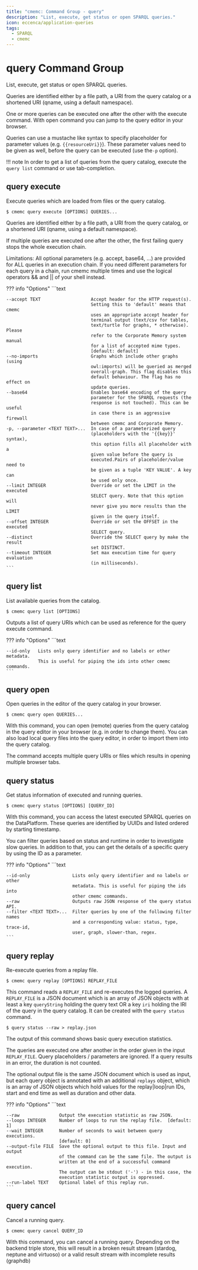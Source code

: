 ```yaml
---
title: "cmemc: Command Group - query"
description: "List, execute, get status or open SPARQL queries."
icon: eccenca/application-queries
tags:
  - SPARQL
  - cmemc
---
```

# query Command Group
<!-- This file was generated - DO NOT CHANGE IT MANUALLY -->

List, execute, get status or open SPARQL queries.

Queries are identified either by a file path, a URI from the query catalog or a shortened URI (qname, using a default namespace).

One or more queries can be executed one after the other with the execute command. With open command you can jump to the query editor in your browser.

Queries can use a mustache like syntax to specify placeholder for parameter values (e.g. `{{resourceUri}}`). These parameter values need to be given as well, before the query can be executed (use the`-p` option).

!!! note
    In order to get a list of queries from the query catalog, execute the `query list` command or use tab-completion.



## query execute

Execute queries which are loaded from files or the query catalog.

```shell-session title="Usage"
$ cmemc query execute [OPTIONS] QUERIES...
```




Queries are identified either by a file path, a URI from the query catalog, or a shortened URI (qname, using a default namespace).

If multiple queries are executed one after the other, the first failing query stops the whole execution chain.

Limitations: All optional parameters (e.g. accept, base64, ...) are provided for ALL queries in an execution chain. If you need different parameters for each query in a chain, run cmemc multiple times and use the logical operators && and || of your shell instead.



??? info "Options"
    ```text

    --accept TEXT                   Accept header for the HTTP request(s).
                                    Setting this to 'default' means that cmemc
                                    uses an appropriate accept header for
                                    terminal output (text/csv for tables,
                                    text/turtle for graphs, * otherwise). Please
                                    refer to the Corporate Memory system manual
                                    for a list of accepted mime types.
                                    [default: default]
    --no-imports                    Graphs which include other graphs (using
                                    owl:imports) will be queried as merged
                                    overall-graph. This flag disables this
                                    default behaviour. The flag has no effect on
                                    update queries.
    --base64                        Enables base64 encoding of the query
                                    parameter for the SPARQL requests (the
                                    response is not touched). This can be useful
                                    in case there is an aggressive firewall
                                    between cmemc and Corporate Memory.
    -p, --parameter <TEXT TEXT>...  In case of a parameterized query
                                    (placeholders with the '{{key}}' syntax),
                                    this option fills all placeholder with a
                                    given value before the query is
                                    executed.Pairs of placeholder/value need to
                                    be given as a tuple 'KEY VALUE'. A key can
                                    be used only once.
    --limit INTEGER                 Override or set the LIMIT in the executed
                                    SELECT query. Note that this option will
                                    never give you more results than the LIMIT
                                    given in the query itself.
    --offset INTEGER                Override or set the OFFSET in the executed
                                    SELECT query.
    --distinct                      Override the SELECT query by make the result
                                    set DISTINCT.
    --timeout INTEGER               Set max execution time for query evaluation
                                    (in milliseconds).
    ```

## query list

List available queries from the catalog.

```shell-session title="Usage"
$ cmemc query list [OPTIONS]
```




Outputs a list of query URIs which can be used as reference for the query execute command.



??? info "Options"
    ```text

    --id-only   Lists only query identifier and no labels or other metadata.
                This is useful for piping the ids into other cmemc commands.
    ```

## query open

Open queries in the editor of the query catalog in your browser.

```shell-session title="Usage"
$ cmemc query open QUERIES...
```




With this command, you can open (remote) queries from the query catalog in the query editor in your browser (e.g. in order to change them). You can also load local query files into the query editor, in order to import them into the query catalog.

The command accepts multiple query URIs or files which results in opening multiple browser tabs.



## query status

Get status information of executed and running queries.

```shell-session title="Usage"
$ cmemc query status [OPTIONS] [QUERY_ID]
```




With this command, you can access the latest executed SPARQL queries on the DataPlatform. These queries are identified by UUIDs and listed ordered by starting timestamp.

You can filter queries based on status and runtime in order to investigate slow queries. In addition to that, you can get the details of a specific query by using the ID as a parameter.



??? info "Options"
    ```text

    --id-only                Lists only query identifier and no labels or other
                             metadata. This is useful for piping the ids into
                             other cmemc commands.
    --raw                    Outputs raw JSON response of the query status API.
    --filter <TEXT TEXT>...  Filter queries by one of the following filter names
                             and a corresponding value: status, type, trace-id,
                             user, graph, slower-than, regex.
    ```

## query replay

Re-execute queries from a replay file.

```shell-session title="Usage"
$ cmemc query replay [OPTIONS] REPLAY_FILE
```




This command reads a `REPLAY_FILE` and re-executes the logged queries. A `REPLAY_FILE` is a JSON document which is an array of JSON objects with at least a key `queryString` holding the query text OR a key `iri` holding the IRI of the query in the query catalog. It can be created with the `query status` command.

```shell-session title="Example"
$ query status --raw > replay.json
```


The output of this command shows basic query execution statistics.

The queries are executed one after another in the order given in the input `REPLAY_FILE`. Query placeholders / parameters are ignored. If a query results in an error, the duration is not counted.

The optional output file is the same JSON document which is used as input, but each query object is annotated with an additional `replays` object, which is an array of JSON objects which hold values for the replay|loop|run IDs, start and end time as well as duration and other data.



??? info "Options"
    ```text

    --raw               Output the execution statistic as raw JSON.
    --loops INTEGER     Number of loops to run the replay file.  [default: 1]
    --wait INTEGER      Number of seconds to wait between query executions.
                        [default: 0]
    --output-file FILE  Save the optional output to this file. Input and output
                        of the command can be the same file. The output is
                        written at the end of a successful command execution.
                        The output can be stdout ('-') - in this case, the
                        execution statistic output is oppressed.
    --run-label TEXT    Optional label of this replay run.
    ```

## query cancel

Cancel a running query.

```shell-session title="Usage"
$ cmemc query cancel QUERY_ID
```




With this command, you can cancel a running query. Depending on the backend triple store, this will result in a broken result stream (stardog, neptune and virtuoso) or a valid result stream with incomplete results (graphdb)




